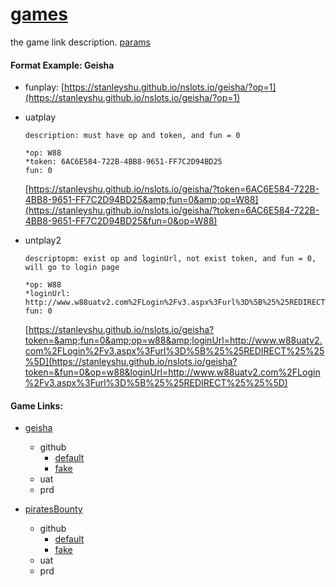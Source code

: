 # [games](../index.md)

the game link description.  [params](./params.md)

#### Format Example: Geisha

- funplay:
  [https://stanleyshu.github.io/nslots.io/geisha/?op=1](https://stanleyshu.github.io/nslots.io/geisha/?op=1)
- uatplay
  ```
  description: must have op and token, and fun = 0

  *op: W88
  *token: 6AC6E584-722B-4BB8-9651-FF7C2D94BD25
  fun: 0
  ```

  [https://stanleyshu.github.io/nslots.io/geisha/?token=6AC6E584-722B-4BB8-9651-FF7C2D94BD25&amp;fun=0&amp;op=W88](https://stanleyshu.github.io/nslots.io/geisha/?token=6AC6E584-722B-4BB8-9651-FF7C2D94BD25&fun=0&op=W88)
- untplay2
  ```
  descriptopm: exist op and loginUrl, not exist token, and fun = 0, will go to login page

  *op: W88
  *loginUrl: http://www.w88uatv2.com%2FLogin%2Fv3.aspx%3Furl%3D%5B%25%25REDIRECT%25%25%5D
  fun: 0
  ```

  [https://stanleyshu.github.io/nslots.io/geisha?token=&amp;fun=0&amp;op=w88&amp;loginUrl=http://www.w88uatv2.com%2FLogin%2Fv3.aspx%3Furl%3D%5B%25%25REDIRECT%25%25%5D](https://stanleyshu.github.io/nslots.io/geisha?token=&fun=0&op=w88&loginUrl=http://www.w88uatv2.com%2FLogin%2Fv3.aspx%3Furl%3D%5B%25%25REDIRECT%25%25%5D)

#### Game Links:

- [geisha](../games/geisha.md)

  - github
    - [default](https://stanleyshu.github.io/nslots.io/geisha/?op=1)
    - [fake](https://stanleyshu.github.io/nslots.io/geishaFake/?op=1)
  - uat
  - prd
- [piratesBounty](../games/piratesBounty.md)

  - github
    - [default](https://stanleyshu.github.io/nslots.io/piratesBounty/?op=1)
    - [fake](https://stanleyshu.github.io/nslots.io/piratesBountyFake/?op=1)
  - uat
  - prd
